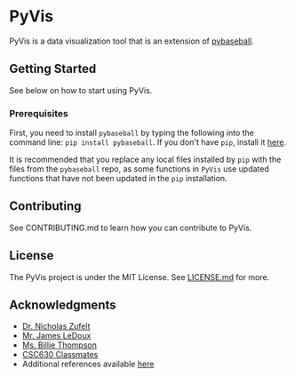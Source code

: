 # PyVis
PyVis is a data visualization tool that is an extension of [pybaseball](https://github.com/jldbc/pybaseball).

## Getting Started
See below on how to start using PyVis.

### Prerequisites
First, you need to install `pybaseball` by typing the following into the command line: `pip install pybaseball`. If you don't have `pip`, install it [here](https://pip.pypa.io/en/stable/installing/).

It is recommended that you replace any local files installed by `pip` with the files from the `pybaseball` repo, as some functions in `PyVis` use updated functions that have not been updated in the `pip` installation.

## Contributing
See CONTRIBUTING.md to learn how you can contribute to PyVis.

## License
The PyVis project is under the MIT License. See [LICENSE.md](https://github.com/kunalcsc630/pyvis/blob/master/LICENSE) for more.

## Acknowledgments
* [Dr. Nicholas Zufelt](https://github.com/nzufelt)
* [Mr. James LeDoux](https://github.com/jldbc)
* [Ms. Billie Thompson](https://gist.github.com/PurpleBooth/109311bb0361f32d87a2)
* [CSC630 Classmates](nzufelt.github.io/open_source_movement_csc630/)
* Additional references available [here](https://github.com/kunalcsc630/pyvis/blob/master/REFERENCES.md)
